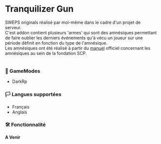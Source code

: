 # Tranquilizer Gun

SWEPS originals réalisé par moi-même dans le cadre d'un projet de serveur.<br>
C'est addon contient plusieurs 'armes' qui sont des amnésiques permettant de faire oublier les derniers événements qu'à vécu un joueur sur une période définit en fonction du type de l'amnésique.<br>
Les amnésiques ont été réalisé à partir du [manuel](http://fondationscp.wikidot.com/amnestic-orientation-manual) officiel concernant les amnésiques au sein de la fondation SCP. <br>
<br>

### 🧩 GameModes
- DarkRp

### 🏳️ Langues supportées
- Français
- Anglais

### 🛠️ Fonctionnalité
<b> A Venir </b>
